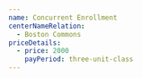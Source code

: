 ```yaml
---
name: Concurrent Enrollment
centerNameRelation:
  - Boston Commons
priceDetails:
  - price: 2000
    payPeriod: three-unit-class
---
```

